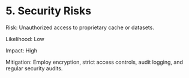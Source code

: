 # 5. Security Risks

Risk: Unauthorized access to proprietary cache or datasets.

Likelihood: Low

Impact: High

Mitigation: Employ encryption, strict access controls, audit logging, and regular security audits.

